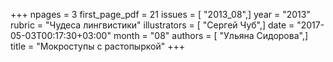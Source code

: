 +++
npages = 3
first_page_pdf = 21
issues = [ "2013_08",]
year = "2013"
rubric = "Чудеса лингвистики"
illustrators = [ "Сергей Чуб",]
date = "2017-05-03T00:17:30+03:00"
month = "08"
authors = [ "Ульяна Сидорова",]
title = "Мокроступы с растопыркой"
+++
